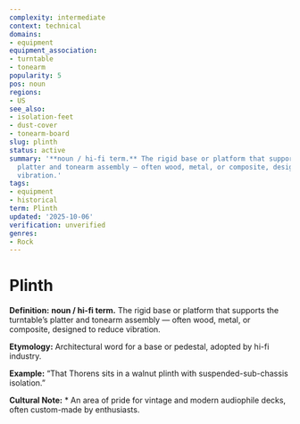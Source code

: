 ```yaml
---
complexity: intermediate
context: technical
domains:
- equipment
equipment_association:
- turntable
- tonearm
popularity: 5
pos: noun
regions:
- US
see_also:
- isolation-feet
- dust-cover
- tonearm-board
slug: plinth
status: active
summary: '**noun / hi-fi term.** The rigid base or platform that supports the turntable’s
  platter and tonearm assembly — often wood, metal, or composite, designed to reduce
  vibration.'
tags:
- equipment
- historical
term: Plinth
updated: '2025-10-06'
verification: unverified
genres:
- Rock
---
```


# Plinth

**Definition:** **noun / hi-fi term.** The rigid base or platform that supports the turntable’s platter and tonearm assembly — often wood, metal, or composite, designed to reduce vibration.

**Etymology:** Architectural word for a base or pedestal, adopted by hi-fi industry.

**Example:** “That Thorens sits in a walnut plinth with suspended-sub-chassis isolation.”

**Cultural Note:** * An area of pride for vintage and modern audiophile decks, often custom-made by enthusiasts.

